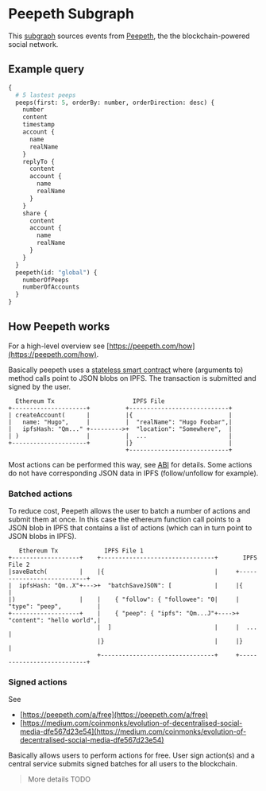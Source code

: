 # Peepeth Subgraph

This [subgraph](https://thegraph.com/explorer/subgraph/ziegfried/peepeth) sources events from [Peepeth](https://peepeth.com), the the blockchain-powered social network.

## Example query

```graphql
{
  # 5 lastest peeps
  peeps(first: 5, orderBy: number, orderDirection: desc) {
    number
    content
    timestamp
    account {
      name
      realName
    }
    replyTo {
      content
      account {
        name
        realName
      }
    }
    share {
      content
      account {
        name
        realName
      }
    }
  }
  peepeth(id: "global") {
    numberOfPeeps
    numberOfAccounts
  }
}
```

## How Peepeth works

For a high-level overview see [https://peepeth.com/how](https://peepeth.com/how).

Basically peepeth uses a [stateless smart contract](https://medium.com/@childsmaidment/stateless-smart-contracts-21830b0cd1b6) where (arguments to) method calls point to JSON blobs on IPFS. The transaction is submitted and signed by the user.

```
  Ethereum Tx                      IPFS File
+---------------------+          +----------------------------+
| createAccount(      |          |{                           |
|   name: "Hugo",     |          |  "realName": "Hugo Foobar",|
|   ipfsHash: "Qm..." +--------->+  "location": "Somewhere",  |
| )                   |          |  ...                       |
+---------------------+          |}                           |
                                 +----------------------------+
```

Most actions can be performed this way, see [ABI](abis/Contract.json) for details. Some actions do not have corresponding JSON data in IPFS (follow/unfollow for example).

### Batched actions

To reduce cost, Peepeth allows the user to batch a number of actions and submit them at once. In this case the ethereum function call points to a JSON blob in IPFS that contains a list of actions (which can in turn point to JSON blobs in IPFS).

```
   Ethereum Tx             IPFS File 1
+-------------------+    +--------------------------------+       IPFS File 2
|saveBatch(         |    |{                               |     +---------------------------+
|  ipfsHash: "Qm..X"+--->+  "batchSaveJSON": [            |     |{                          |
|)                  |    |    { "follow": { "followee": "0|     |  "type": "peep",          |
+-------------------+    |    { "peep": { "ipfs": "Qm...J"+---->+  "content": "hello world",|
                         |  ]                             |     |  ...                      |
                         |}                               |     |}                          |
                         +--------------------------------+     +---------------------------+
```

### Signed actions

See

- [https://peepeth.com/a/free](https://peepeth.com/a/free)
- [https://medium.com/coinmonks/evolution-of-decentralised-social-media-dfe567d23e54](https://medium.com/coinmonks/evolution-of-decentralised-social-media-dfe567d23e54)

Basically allows users to perform actions for free. User sign action(s) and a central service submits signed batches for all users to the blockchain.

> More details TODO
